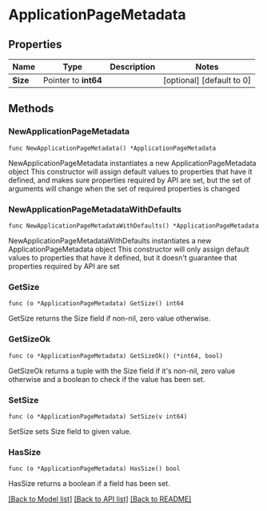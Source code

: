 # ApplicationPageMetadata

## Properties

Name | Type | Description | Notes
------------ | ------------- | ------------- | -------------
**Size** | Pointer to **int64** |  | [optional] [default to 0]

## Methods

### NewApplicationPageMetadata

`func NewApplicationPageMetadata() *ApplicationPageMetadata`

NewApplicationPageMetadata instantiates a new ApplicationPageMetadata object
This constructor will assign default values to properties that have it defined,
and makes sure properties required by API are set, but the set of arguments
will change when the set of required properties is changed

### NewApplicationPageMetadataWithDefaults

`func NewApplicationPageMetadataWithDefaults() *ApplicationPageMetadata`

NewApplicationPageMetadataWithDefaults instantiates a new ApplicationPageMetadata object
This constructor will only assign default values to properties that have it defined,
but it doesn't guarantee that properties required by API are set

### GetSize

`func (o *ApplicationPageMetadata) GetSize() int64`

GetSize returns the Size field if non-nil, zero value otherwise.

### GetSizeOk

`func (o *ApplicationPageMetadata) GetSizeOk() (*int64, bool)`

GetSizeOk returns a tuple with the Size field if it's non-nil, zero value otherwise
and a boolean to check if the value has been set.

### SetSize

`func (o *ApplicationPageMetadata) SetSize(v int64)`

SetSize sets Size field to given value.

### HasSize

`func (o *ApplicationPageMetadata) HasSize() bool`

HasSize returns a boolean if a field has been set.


[[Back to Model list]](../README.md#documentation-for-models) [[Back to API list]](../README.md#documentation-for-api-endpoints) [[Back to README]](../README.md)


